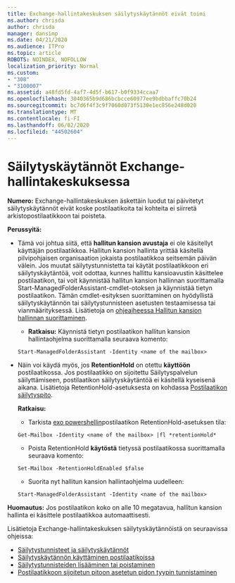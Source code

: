 ```yaml
---
title: Exchange-hallintakeskuksen säilytyskäytännöt eivät toimi
ms.author: chrisda
author: chrisda
manager: dansimp
ms.date: 04/21/2020
ms.audience: ITPro
ms.topic: article
ROBOTS: NOINDEX, NOFOLLOW
localization_priority: Normal
ms.custom:
- "308"
- "3100007"
ms.assetid: a48fd5fd-4af7-4d5f-b617-b0f9334ccaa7
ms.openlocfilehash: 3040365b9d686bcbcce60977ee9bdbbaffc70b24
ms.sourcegitcommit: bc7d6f4f3c9f7060d073f5130e1ec856e248d020
ms.translationtype: MT
ms.contentlocale: fi-FI
ms.lasthandoff: 06/02/2020
ms.locfileid: "44502604"
---
```

# <a name="retention-policies-in-exchange-admin-center"></a>Säilytyskäytännöt Exchange-hallintakeskuksessa

 **Numero:** Exchange-hallintakeskuksen äskettäin luodut tai päivitetyt säilytyskäytännöt eivät koske postilaatikoita tai kohteita ei siirretä arkistopostilaatikkoon tai poisteta. 
  
 **Perussyitä:**
  
- Tämä voi johtua siitä, että **hallitun kansion avustaja** ei ole käsitellyt käyttäjän postilaatikkoa. Hallitun kansion hallinta yrittää käsitellä pilvipohjaisen organisaation jokaista postilaatikkoa seitsemän päivän välein. Jos muutat säilytystunnistetta tai käytät postilaatikkoon eri säilytyskäytäntöä, voit odottaa, kunnes hallittu kansioavustin käsittelee postilaatikon, tai voit käynnistää hallitun kansion hallinnan suorittamalla Start-ManagedFolderAssistant-cmdlet-otoksen ja käynnistää tietyn postilaatikon. Tämän cmdlet-esityksen suorittaminen on hyödyllistä säilytyskäytännön tai säilytystunnisteen asetusten testaamisessa tai vianmäärityksessä. Lisätietoja on [ohjeaiheessa Hallitun kansion hallinnan suorittaminen](https://msdn.microsoft.com/library/gg271153%28v=exchsrvcs.149%29.aspx#managedfolderassist).
    
  - **Ratkaisu:** Käynnistä tietyn postilaatikon hallitun kansion hallintaohjelma suorittamalla seuraava komento:
    
  ```
  Start-ManagedFolderAssistant -Identity <name of the mailbox>
  ```

- Näin voi käydä myös, jos **RetentionHold** on otettu **käyttöön** postilaatikossa. Jos postilaatikko on sijoitettu Säilytyspalvelun säilyttämiseen, postilaatikon säilytyskäytäntöä ei käsitellä kyseisenä aikana. Lisätietoja RetentionHold-asetuksesta on kohdassa [Postilaatikon säilytyspito](https://docs.microsoft.com/exchange/security-and-compliance/messaging-records-management/mailbox-retention-hold).
    
    **Ratkaisu:**
    
  - Tarkista [exo powershellin](https://docs.microsoft.com/powershell/exchange/exchange-online/connect-to-exchange-online-powershell/connect-to-exchange-online-powershell?view=exchange-ps)postilaatikon RetentionHold-asetuksen tila:
    
  ```
  Get-Mailbox -Identity <name of the mailbox> |fl *retentionHold*
  ```

  - Poista RetentionHold **käytöstä** tietyssä postilaatikossa suorittamalla seuraava komento:
    
  ```
  Set-Mailbox -RetentionHoldEnabled $false
  ```

  - Suorita nyt hallitun kansion hallintaohjelma uudelleen:
    
  ```
  Start-ManagedFolderAssistant -Identity <name of the mailbox>
  ```

 **Huomautus:** Jos postilaatikon koko on alle 10 megatavua, hallitun kansion hallinta ei käsittele postilaatikkoa automaattisesti.
 
Lisätietoja Exchange-hallintakeskuksen säilytyskäytännöistä on seuraavissa ohjeissa:
- [Säilytystunnisteet ja säilytyskäytännöt](https://docs.microsoft.com/exchange/security-and-compliance/messaging-records-management/retention-tags-and-policies)
- [Säilytyskäytännön käyttäminen postilaatikoissa](https://docs.microsoft.com/exchange/security-and-compliance/messaging-records-management/apply-retention-policy)
- [Säilytystunnisteiden lisääminen tai poistaminen](https://docs.microsoft.com/exchange/security-and-compliance/messaging-records-management/add-or-remove-retention-tags)
- [Postilaatikkoon sijoitetun pitoon asetetun pidon tyypin tunnistaminen](https://docs.microsoft.com/microsoft-365/compliance/identify-a-hold-on-an-exchange-online-mailbox)
